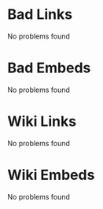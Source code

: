 # Bad Links

No problems found

# Bad Embeds

No problems found

# Wiki Links

No problems found

# Wiki Embeds

No problems found
